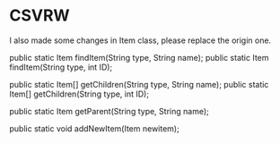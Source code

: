 # CSVRW
I also made some changes in Item class, please replace the origin one.

public static Item findItem(String type, String name);
public static Item findItem(String type, int ID);



public static Item[] getChildren(String type, String name);
public static Item[] getChildren(String type, int ID);



public static Item getParent(String type, String name);


public static void addNewItem(Item newitem);
